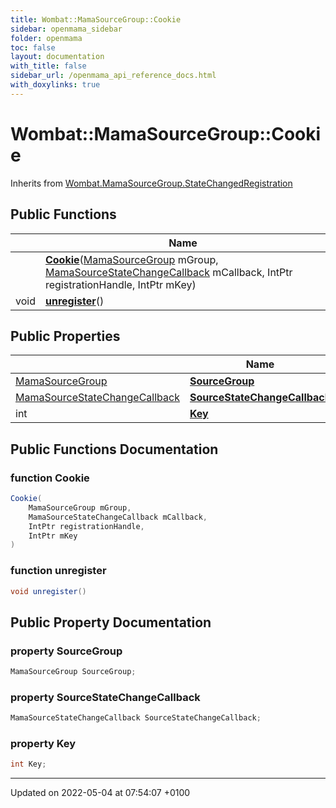 ```yaml
---
title: Wombat::MamaSourceGroup::Cookie
sidebar: openmama_sidebar
folder: openmama
toc: false
layout: documentation
with_title: false
sidebar_url: /openmama_api_reference_docs.html
with_doxylinks: true
---
```


# Wombat::MamaSourceGroup::Cookie





Inherits from [Wombat.MamaSourceGroup.StateChangedRegistration](interfaceWombat_1_1MamaSourceGroup_1_1StateChangedRegistration.html)

## Public Functions

|                | Name           |
| -------------- | -------------- |
| | **[Cookie](classWombat_1_1MamaSourceGroup_1_1Cookie.html#function-cookie)**([MamaSourceGroup](classWombat_1_1MamaSourceGroup.html) mGroup, [MamaSourceStateChangeCallback](interfaceWombat_1_1MamaSourceStateChangeCallback.html) mCallback, IntPtr registrationHandle, IntPtr mKey) |
| void | **[unregister](classWombat_1_1MamaSourceGroup_1_1Cookie.html#function-unregister)**() |

## Public Properties

|                | Name           |
| -------------- | -------------- |
| [MamaSourceGroup](classWombat_1_1MamaSourceGroup.html) | **[SourceGroup](classWombat_1_1MamaSourceGroup_1_1Cookie.html#property-sourcegroup)**  |
| [MamaSourceStateChangeCallback](interfaceWombat_1_1MamaSourceStateChangeCallback.html) | **[SourceStateChangeCallback](classWombat_1_1MamaSourceGroup_1_1Cookie.html#property-sourcestatechangecallback)**  |
| int | **[Key](classWombat_1_1MamaSourceGroup_1_1Cookie.html#property-key)**  |

## Public Functions Documentation

### function Cookie

```csharp
Cookie(
    MamaSourceGroup mGroup,
    MamaSourceStateChangeCallback mCallback,
    IntPtr registrationHandle,
    IntPtr mKey
)
```


### function unregister

```csharp
void unregister()
```


## Public Property Documentation

### property SourceGroup

```csharp
MamaSourceGroup SourceGroup;
```


### property SourceStateChangeCallback

```csharp
MamaSourceStateChangeCallback SourceStateChangeCallback;
```


### property Key

```csharp
int Key;
```


-------------------------------

Updated on 2022-05-04 at 07:54:07 +0100